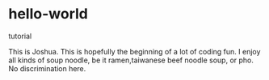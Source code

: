 # hello-world
tutorial

This is Joshua. This is hopefully the beginning of a lot of coding fun.
I enjoy all kinds of soup noodle, be it ramen,taiwanese beef noodle soup, or pho. No discrimination here.
